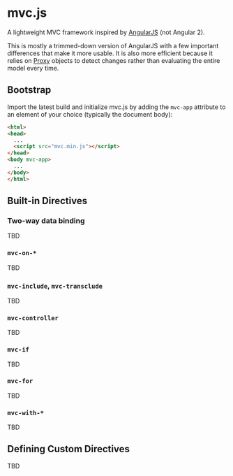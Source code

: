# mvc.js

A lightweight MVC framework inspired by [AngularJS](https://angularjs.org/) (not Angular 2).

This is mostly a trimmed-down version of AngularJS with a few important
differences that make it more usable. It is also more efficient because it
relies on [Proxy](https://developer.mozilla.org/en-US/docs/Web/JavaScript/Reference/Global_Objects/Proxy)
objects to detect changes rather than evaluating the entire model every time.

## Bootstrap

Import the latest build and initialize mvc.js by adding the `mvc-app` attribute
to an element of your choice (typically the document body):

```html
<html>
<head>
  ...
  <script src="mvc.min.js"></script>
</head>
<body mvc-app>
  ...
</body>
</html>
```

## Built-in Directives

### Two-way data binding

TBD

### `mvc-on-*`

TBD

### `mvc-include`, `mvc-transclude`

TBD

### `mvc-controller`

TBD

### `mvc-if`

TBD

### `mvc-for`

TBD

### `mvc-with-*`

TBD

## Defining Custom Directives

TBD
